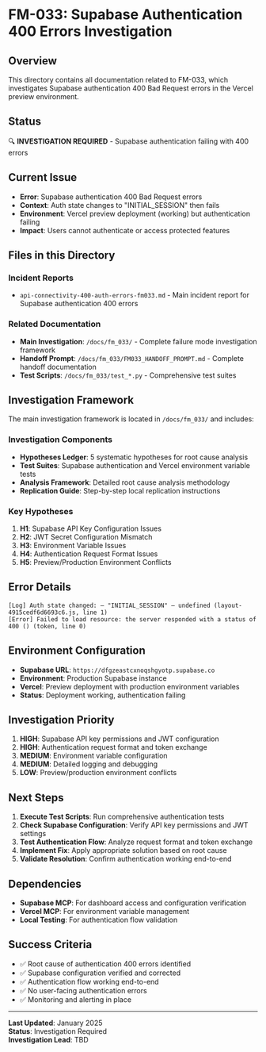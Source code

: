 # FM-033: Supabase Authentication 400 Errors Investigation

## Overview
This directory contains all documentation related to FM-033, which investigates Supabase authentication 400 Bad Request errors in the Vercel preview environment.

## Status
🔍 **INVESTIGATION REQUIRED** - Supabase authentication failing with 400 errors

## Current Issue
- **Error**: Supabase authentication 400 Bad Request errors
- **Context**: Auth state changes to "INITIAL_SESSION" then fails
- **Environment**: Vercel preview deployment (working) but authentication failing
- **Impact**: Users cannot authenticate or access protected features

## Files in this Directory

### Incident Reports
- `api-connectivity-400-auth-errors-fm033.md` - Main incident report for Supabase authentication 400 errors

### Related Documentation
- **Main Investigation**: `/docs/fm_033/` - Complete failure mode investigation framework
- **Handoff Prompt**: `/docs/fm_033/FM033_HANDOFF_PROMPT.md` - Complete handoff documentation
- **Test Scripts**: `/docs/fm_033/test_*.py` - Comprehensive test suites

## Investigation Framework
The main investigation framework is located in `/docs/fm_033/` and includes:

### Investigation Components
- **Hypotheses Ledger**: 5 systematic hypotheses for root cause analysis
- **Test Suites**: Supabase authentication and Vercel environment variable tests
- **Analysis Framework**: Detailed root cause analysis methodology
- **Replication Guide**: Step-by-step local replication instructions

### Key Hypotheses
1. **H1**: Supabase API Key Configuration Issues
2. **H2**: JWT Secret Configuration Mismatch
3. **H3**: Environment Variable Issues
4. **H4**: Authentication Request Format Issues
5. **H5**: Preview/Production Environment Conflicts

## Error Details
```
[Log] Auth state changed: – "INITIAL_SESSION" – undefined (layout-4915cedf6d6693c6.js, line 1)
[Error] Failed to load resource: the server responded with a status of 400 () (token, line 0)
```

## Environment Configuration
- **Supabase URL**: `https://dfgzeastcxnoqshgyotp.supabase.co`
- **Environment**: Production Supabase instance
- **Vercel**: Preview deployment with production environment variables
- **Status**: Deployment working, authentication failing

## Investigation Priority
1. **HIGH**: Supabase API key permissions and JWT configuration
2. **HIGH**: Authentication request format and token exchange
3. **MEDIUM**: Environment variable configuration
4. **MEDIUM**: Detailed logging and debugging
5. **LOW**: Preview/production environment conflicts

## Next Steps
1. **Execute Test Scripts**: Run comprehensive authentication tests
2. **Check Supabase Configuration**: Verify API key permissions and JWT settings
3. **Test Authentication Flow**: Analyze request format and token exchange
4. **Implement Fix**: Apply appropriate solution based on root cause
5. **Validate Resolution**: Confirm authentication working end-to-end

## Dependencies
- **Supabase MCP**: For dashboard access and configuration verification
- **Vercel MCP**: For environment variable management
- **Local Testing**: For authentication flow validation

## Success Criteria
- ✅ Root cause of authentication 400 errors identified
- ✅ Supabase configuration verified and corrected
- ✅ Authentication flow working end-to-end
- ✅ No user-facing authentication errors
- ✅ Monitoring and alerting in place

---

**Last Updated**: January 2025  
**Status**: Investigation Required  
**Investigation Lead**: TBD
